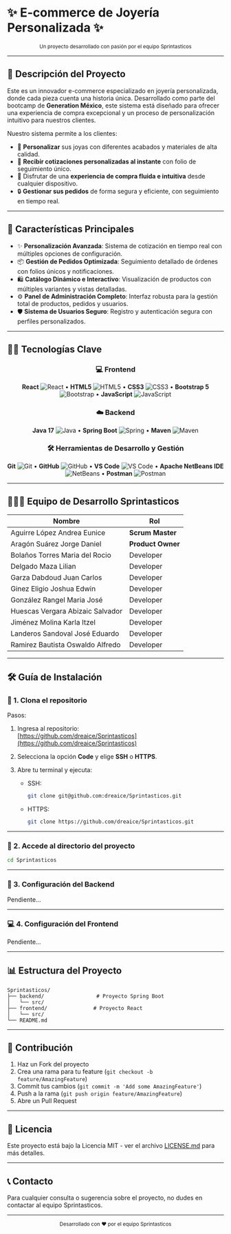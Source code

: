 # ✨ E-commerce de Joyería Personalizada ✨

<div align="center">
  <sub>Un proyecto desarrollado con pasión por el equipo Sprintasticos</sub>
</div>

***

## 📝 Descripción del Proyecto

Este es un innovador e-commerce especializado en joyería personalizada, donde cada pieza cuenta una historia única. Desarrollado como parte del bootcamp de **Generation México**, este sistema está diseñado para ofrecer una experiencia de compra excepcional y un proceso de personalización intuitivo para nuestros clientes.

Nuestro sistema permite a los clientes:

- 🎨 **Personalizar** sus joyas con diferentes acabados y materiales de alta calidad.
- 💎 **Recibir cotizaciones personalizadas al instante** con folio de seguimiento único.
- 📱 Disfrutar de una **experiencia de compra fluida e intuitiva** desde cualquier dispositivo.
- 🔒 **Gestionar sus pedidos** de forma segura y eficiente, con seguimiento en tiempo real.

***

## 🎯 Características Principales

- ✨ **Personalización Avanzada**: Sistema de cotización en tiempo real con múltiples opciones de configuración.
- 📦 **Gestión de Pedidos Optimizada**: Seguimiento detallado de órdenes con folios únicos y notificaciones.
- 🛍️ **Catálogo Dinámico e Interactivo**: Visualización de productos con múltiples variantes y vistas detalladas.
- ⚙️ **Panel de Administración Completo**: Interfaz robusta para la gestión total de productos, pedidos y usuarios.
- 🛡️ **Sistema de Usuarios Seguro**: Registro y autenticación segura con perfiles personalizados.

***

## 👨‍💻 Tecnologías Clave

<div align="center">

### 💻 Frontend

**React** <img src="https://img.shields.io/badge/React-20232A?style=for-the-badge&logo=react&logoColor=61DAFB" alt="React"/> &bull;
**HTML5** <img src="https://img.shields.io/badge/HTML5-E34F26?style=for-the-badge&logo=html5&logoColor=white" alt="HTML5"/> &bull;
**CSS3** <img src="https://img.shields.io/badge/CSS3-1572B6?style=for-the-badge&logo=css3&logoColor=white" alt="CSS3"/> &bull;
**Bootstrap 5** <img src="https://img.shields.io/badge/Bootstrap-563D7C?style=for-the-badge&logo=bootstrap&logoColor=white" alt="Bootstrap"/> &bull;
**JavaScript** <img src="https://img.shields.io/badge/JavaScript-F7DF1E?style=for-the-badge&logo=javascript&logoColor=black" alt="JavaScript"/>

### ☁️ Backend

**Java 17** <img src="https://img.shields.io/badge/Java-ED8B00?style=for-the-badge&logo=java&logoColor=white" alt="Java"/> &bull;
**Spring Boot** <img src="https://img.shields.io/badge/Spring-6DB33F?style=for-the-badge&logo=spring&logoColor=white" alt="Spring"/> &bull;
**Maven** <img src="https://img.shields.io/badge/Maven-C71A36?style=for-the-badge&logo=apache-maven&logoColor=white" alt="Maven"/>

### 🛠️ Herramientas de Desarrollo y Gestión

**Git** <img src="https://img.shields.io/badge/Git-F05032?style=for-the-badge&logo=git&logoColor=white" alt="Git"/> &bull;
**GitHub** <img src="https://img.shields.io/badge/GitHub-100000?style=for-the-badge&logo=github&logoColor=white" alt="GitHub"/> &bull;
**VS Code** <img src="https://img.shields.io/badge/VS_Code-007ACC?style=for-the-badge&logo=visual-studio-code&logoColor=white" alt="VS Code"/> &bull;
**Apache NetBeans IDE** <img src="https://img.shields.io/badge/Apache_NetBeans_IDE-1B6AC6?style=for-the-badge&logo=apache-netbeans-ide&logoColor=white" alt="NetBeans"/> &bull;
**Postman** <img src="https://img.shields.io/badge/Postman-FF6C37?style=for-the-badge&logo=postman&logoColor=white" alt="Postman"/>

</div>

***

## 🧑‍🤝‍🧑 Equipo de Desarrollo Sprintasticos

| Nombre                           | Rol             |
|----------------------------------|------------------|
| Aguirre López Andrea Eunice      | **Scrum Master** |
| Aragón Suárez Jorge Daniel       | **Product Owner**|
| Bolaños Torres Maria del Rocio   | Developer        |
| Delgado Maza Lilian              | Developer        |
| Garza Dabdoud Juan Carlos        | Developer        |
| Ginez Eligio Joshua Edwin        | Developer        |
| González Rangel Maria José       | Developer        |
| Huescas Vergara Abizaic Salvador | Developer        |
| Jiménez Molina Karla Itzel       | Developer        |
| Landeros Sandoval José Eduardo   | Developer        |
| Ramirez Bautista Oswaldo Alfredo | Developer        |

***

## 🛠️ Guía de Instalación

### 🔁 1. Clona el repositorio

Pasos:

1. Ingresa al repositorio:  
   [https://github.com/dreaice/Sprintasticos](https://github.com/dreaice/Sprintasticos)

2. Selecciona la opción **Code** y elige **SSH** o **HTTPS**.

3. Abre tu terminal y ejecuta:

   - SSH:
     ```bash
     git clone git@github.com:dreaice/Sprintasticos.git
     ```

   - HTTPS:
     ```bash
     git clone https://github.com/dreaice/Sprintasticos.git
     ```

***

### 📁 2. Accede al directorio del proyecto

```bash
cd Sprintasticos
```

***

### 🚀 3. Configuración del Backend

Pendiente...

***

### 💻 4. Configuración del Frontend

Pendiente...

***

## 📊 Estructura del Proyecto

```
Sprintasticos/
├── backend/                 # Proyecto Spring Boot
│   └── src/
├── frontend/               # Proyecto React
│   └── src/
└── README.md
```

***

## 🤝 Contribución

1. Haz un Fork del proyecto
2. Crea una rama para tu feature (`git checkout -b feature/AmazingFeature`)
3. Commit tus cambios (`git commit -m 'Add some AmazingFeature'`)
4. Push a la rama (`git push origin feature/AmazingFeature`)
5. Abre un Pull Request

***

## 📝 Licencia

Este proyecto está bajo la Licencia MIT - ver el archivo [LICENSE.md](LICENSE.md) para más detalles.

***

## 📞 Contacto

Para cualquier consulta o sugerencia sobre el proyecto, no dudes en contactar al equipo Sprintasticos.

***

<div align="center">
  <sub>Desarrollado con ❤️ por el equipo Sprintasticos</sub>
</div>


